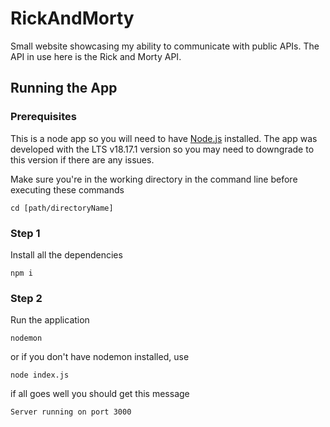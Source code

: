 # RickAndMorty
Small website showcasing my ability to communicate with public APIs. The API in use here is the Rick and Morty API.



## Running the App
### Prerequisites
This is a node app so you will need to have [Node.js](https://nodejs.org/en/download/) installed. The app was developed with the LTS v18.17.1 version so you may need to downgrade to this version if there are any issues.

Make sure you're in the working directory in the command line before executing these commands

```cd [path/directoryName]```

### Step 1
Install all the dependencies

```npm i```
### Step 2
Run the application

```nodemon```

or if you don't have nodemon installed, use

```node index.js```

if all goes well you should get this message

```
Server running on port 3000
```